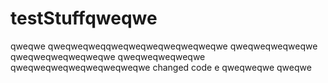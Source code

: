 # testStuffqweqwe
qweqwe
qweqweqweqqweqweqweqweqweqweqwe
qweqweqweqweqwe
qweqweqweqweqweqwe
qweqweqweqweqwe
qweqweqweqweqweqweqweqwe
changed code e
qweqweqwe
qweqwe
